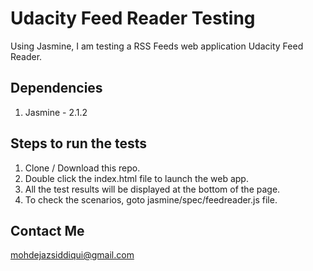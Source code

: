 # Udacity Feed Reader Testing

Using Jasmine, I am testing a RSS Feeds web application Udacity Feed Reader.

## Dependencies

1. Jasmine - 2.1.2

## Steps to run the tests

1. Clone / Download this repo.
2. Double click the index.html file to launch the web app.
3. All the test results will be displayed at the bottom of the page.
4. To check the scenarios, goto jasmine/spec/feedreader.js file.

## Contact Me

mohdejazsiddiqui@gmail.com

